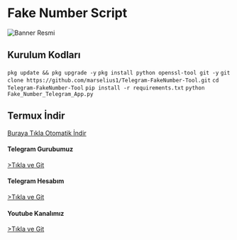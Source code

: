 # Fake Number Script

![Banner Resmi](https://github.com/marselius1/Telegram-FakeNumber-Tool/blob/main/images.png)
## Kurulum Kodları

`pkg update && pkg upgrade -y`
`pkg install python openssl-tool git -y`
`git clone https://github.com/marselius1/Telegram-FakeNumber-Tool.git`
`cd Telegram-FakeNumber-Tool`
`pip install -r requirements.txt`
`python Fake_Number_Telegram_App.py`

## Termux İndir 

[Buraya Tıkla Otomatik İndir](https://f-droid.org/repo/com.termux_118.apk)


#### Telegram Gurubumuz 

[>Tıkla ve Git](https://t.me/+t3ht0_8ItvpkN2M8)

#### Telegram Hesabım 

[>Tıkla ve Git](http://t.me/@Marsilyuss)

#### Youtube Kanalımız 

[>Tıkla ve Git](https://youtube.com/@Marsilyus?si=9ysz9drja164Kkyx)
